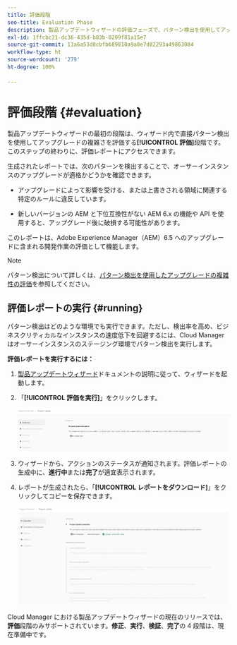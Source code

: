 ```yaml
---
title: 評価段階
seo-title: Evaluation Phase
description: 製品アップデートウィザードの評価フェーズで、パターン検出を使用してアップグレードの複雑さを評価する方法について説明します。
exl-id: 1ffcbc21-dc36-435d-b83b-0209f81a15e7
source-git-commit: 11a6a53d8cbfb689810a9a8e7d82293a49863084
workflow-type: ht
source-wordcount: '279'
ht-degree: 100%

---
```



# 評価段階 {#evaluation}

製品アップデートウィザードの最初の段階は、ウィザード内で直接パターン検出を使用してアップグレードの複雑さを評価する&#x200B;**[!UICONTROL 評価]**&#x200B;段階です。このステップの終わりに、評価レポートにアクセスできます。

生成されたレポートでは、次のパターンを検出することで、オーサーインスタンスのアップグレードが適格かどうかを確認できます。

* アップグレードによって影響を受ける、または上書きされる領域に関連する特定のルールに違反しています。

* 新しいバージョンの AEM と下位互換性がない AEM 6.x の機能や API を使用すると、アップグレード後に破損する可能性があります。

このレポートは、Adobe Experience Manager（AEM）6.5 へのアップグレードに含まれる開発作業の評価として機能します。

>[!NOTE]
>
>パターン検出について詳しくは、[パターン検出を使用したアップグレードの複雑性の評価](https://experienceleague.adobe.com/ja/docs/experience-manager-65/content/implementing/deploying/upgrading/pattern-detector)を参照してください。

## 評価レポートの実行 {#running}

パターン検出はどのような環境でも実行できます。ただし、検出率を高め、ビジネスクリティカルなインスタンスの速度低下を回避するには、Cloud Manager はオーサーインスタンスのステージング環境でパターン検出を実行します。

**評価レポートを実行するには：**

1. [製品アップデートウィザード](/help/product-update-wizard/overview.md)ドキュメントの説明に従って、ウィザードを起動します。

1. 「**[!UICONTROL 評価を実行]**」をクリックします。

   ![評価を実行](/help/assets/Run-Evaluation.png)

1. ウィザードから、アクションのステータスが通知されます。評価レポートの生成中に、**進行中**&#x200B;または&#x200B;**完了**&#x200B;が適宜表示されます。

1. レポートが生成されたら、「**[!UICONTROL レポートをダウンロード]**」をクリックしてコピーを保存できます。

   ![作成されたレポート](/help/assets/Evaluation-1.png)

Cloud Manager における製品アップデートウィザードの現在のリリースでは、**評価**&#x200B;段階のみサポートされています。**修正**、**実行**、**検証**、**完了**&#x200B;の 4 段階は、現在準備中です。
